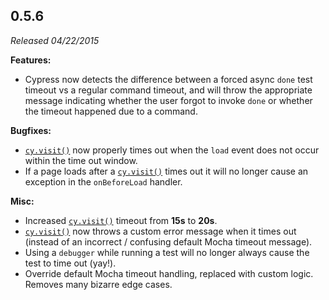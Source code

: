 ## 0.5.6

_Released 04/22/2015_

**Features:**

- Cypress now detects the difference between a forced async `done` test timeout vs a regular command timeout, and will throw the appropriate message indicating whether the user forgot to invoke `done` or whether the timeout happened due to a command.

**Bugfixes:**

- [`cy.visit()`](/api/commands/visit) now properly times out when the `load` event does not occur within the time out window.
- If a page loads after a [`cy.visit()`](/api/commands/visit) times out it will no longer cause an exception in the `onBeforeLoad` handler.

**Misc:**

- Increased [`cy.visit()`](/api/commands/visit) timeout from **15s** to **20s**.
- [`cy.visit()`](/api/commands/visit) now throws a custom error message when it times out (instead of an incorrect / confusing default Mocha timeout message).
- Using a `debugger` while running a test will no longer always cause the test to time out (yay!).
- Override default Mocha timeout handling, replaced with custom logic. Removes many bizarre edge cases.
